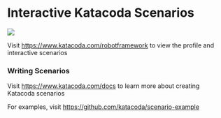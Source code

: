 # Interactive Katacoda Scenarios

[![](http://shields.katacoda.com/katacoda/robotframework/count.svg)](https://www.katacoda.com/robotframework "Get your profile on Katacoda.com")

Visit https://www.katacoda.com/robotframework to view the profile and interactive scenarios

### Writing Scenarios
Visit https://www.katacoda.com/docs to learn more about creating Katacoda scenarios

For examples, visit https://github.com/katacoda/scenario-example
